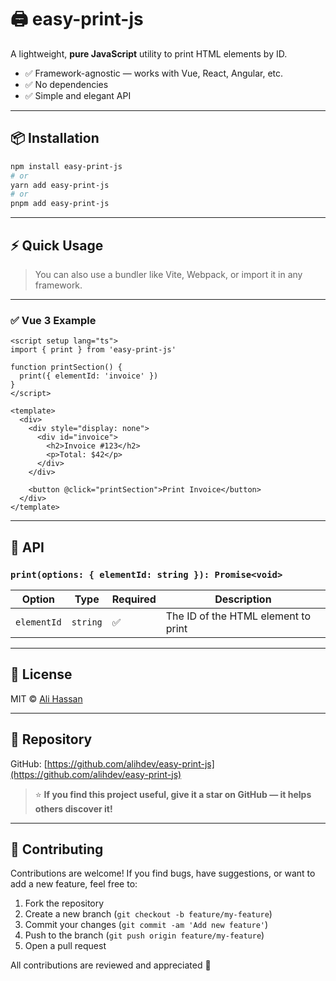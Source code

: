# 🖨️ easy-print-js

A lightweight, **pure JavaScript** utility to print HTML elements by ID.

- ✅ Framework-agnostic — works with Vue, React, Angular, etc.
- ✅ No dependencies
- ✅ Simple and elegant API

---

## 📦 Installation

```bash
npm install easy-print-js
# or
yarn add easy-print-js
# or
pnpm add easy-print-js
```

---

## ⚡ Quick Usage

> You can also use a bundler like Vite, Webpack, or import it in any framework.

---

### ✅ Vue 3 Example

```vue
<script setup lang="ts">
import { print } from 'easy-print-js'

function printSection() {
  print({ elementId: 'invoice' })
}
</script>

<template>
  <div>
    <div style="display: none">
      <div id="invoice">
        <h2>Invoice #123</h2>
        <p>Total: $42</p>
      </div>
    </div>

    <button @click="printSection">Print Invoice</button>
  </div>
</template>
```

---

## 🔧 API

### `print(options: { elementId: string }): Promise<void>`

| Option       | Type     | Required | Description                          |
|--------------|----------|----------|--------------------------------------|
| `elementId`  | `string` | ✅       | The ID of the HTML element to print |

---

## 📝 License

MIT © [Ali Hassan](https://github.com/alihdev)

---

## 🔗 Repository

GitHub: [https://github.com/alihdev/easy-print-js](https://github.com/alihdev/easy-print-js)

> ⭐ **If you find this project useful, give it a star on GitHub — it helps others discover it!**

---

## 🤝 Contributing

Contributions are welcome! If you find bugs, have suggestions, or want to add a new feature, feel free to:

1. Fork the repository
2. Create a new branch (`git checkout -b feature/my-feature`)
3. Commit your changes (`git commit -am 'Add new feature'`)
4. Push to the branch (`git push origin feature/my-feature`)
5. Open a pull request

All contributions are reviewed and appreciated 🌟
